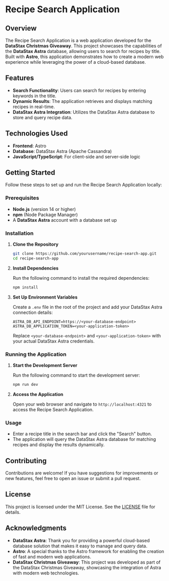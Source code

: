 # Recipe Search Application

## Overview

The Recipe Search Application is a web application developed for the **DataStax Christmas Giveaway**. This project showcases the capabilities of the **DataStax Astra** database, allowing users to search for recipes by title. Built with **Astro**, this application demonstrates how to create a modern web experience while leveraging the power of a cloud-based database.

## Features

- **Search Functionality**: Users can search for recipes by entering keywords in the title.
- **Dynamic Results**: The application retrieves and displays matching recipes in real-time.
- **DataStax Astra Integration**: Utilizes the DataStax Astra database to store and query recipe data.

## Technologies Used

- **Frontend**: Astro
- **Database**: DataStax Astra (Apache Cassandra)
- **JavaScript/TypeScript**: For client-side and server-side logic

## Getting Started

Follow these steps to set up and run the Recipe Search Application locally:

### Prerequisites

- **Node.js** (version 14 or higher)
- **npm** (Node Package Manager)
- A **DataStax Astra** account with a database set up

### Installation

1. **Clone the Repository**

   ```bash
   git clone https://github.com/yourusername/recipe-search-app.git
   cd recipe-search-app
   ```

2. **Install Dependencies**

   Run the following command to install the required dependencies:

   ```bash
   npm install
   ```

3. **Set Up Environment Variables**

   Create a `.env` file in the root of the project and add your DataStax Astra connection details:

   ```plaintext
   ASTRA_DB_API_ENDPOINT=https://<your-database-endpoint>
   ASTRA_DB_APPLICATION_TOKEN=<your-application-token>
   ```

   Replace `<your-database-endpoint>` and `<your-application-token>` with your actual DataStax Astra credentials.

### Running the Application

1. **Start the Development Server**

   Run the following command to start the development server:

   ```bash
   npm run dev
   ```

2. **Access the Application**

   Open your web browser and navigate to `http://localhost:4321` to access the Recipe Search Application.

### Usage

- Enter a recipe title in the search bar and click the "Search" button.
- The application will query the DataStax Astra database for matching recipes and display the results dynamically.

## Contributing

Contributions are welcome! If you have suggestions for improvements or new features, feel free to open an issue or submit a pull request.

## License

This project is licensed under the MIT License. See the [LICENSE](LICENSE) file for details.

## Acknowledgments

- **DataStax Astra**: Thank you for providing a powerful cloud-based database solution that makes it easy to manage and query data.
- **Astro**: A special thanks to the Astro framework for enabling the creation of fast and modern web applications.
- **DataStax Christmas Giveaway**: This project was developed as part of the DataStax Christmas Giveaway, showcasing the integration of Astra with modern web technologies.
